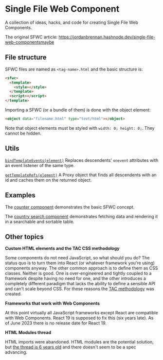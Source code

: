 # Single File Web Component
A collection of ideas, hacks, and code for creating Single File Web Components.

The original SFWC article: https://jordanbrennan.hashnode.dev/single-file-web-componentsmaybe

## File structure
SFWC files are named as `<tag-name>.html` and the basic structure is:
```html
<sfwc>
  <template>
    <style></style>
  </template>
  <script></script>
</template>
```
Importing a SFWC (or a bundle of them) is done with the object element:
```html
<object data="filename.html" type="text/html"></object>
```
Note that object elements must be styled with `width: 0; height: 0;`. They cannot be hidden.

## Utils
[`bindTemplateEvents(element)`](./bind-template-events.js) Replaces descendents' `onevent` attributes with an event listener of the same type. 

[`getTemplateRefs(element)`](./get-template-refs.js) A Proxy object that finds all descendents with an id and caches them on the returned object.

## Examples
The [counter component](./x-counter.html) demonstrates the basic SFWC concept.

The [country search component](./x-countries.html) demonstrates fetching data and rendering it in a searchable and sortable table.

## Other topics
**Custom HTML elements and the TAC CSS methodology**

Some components do not need JavaScript, so what should you do? The status quo is to turn them into React (or whatever framework you're using) components anyway. The other common approach is to define them as CSS classes. Neither is good. One is over-engineered and tightly coupled to a framework despite having no need for one, and the other introduces a completely different paradigm that lacks the ability to define a sensible API and can't scale beyond CSS. For these reasons the [TAC methodology](https://jordanbrennan.hashnode.dev/tac-a-new-css-methodology) was created.

**Frameworks that work with Web Components**

At this point virtually all JavaScript frameworks except React are compatible with Web Components. React 19 is supposed to fix this (six years late). As of June 2023 there is no release date for React 19.

**HTML Modules thread**

HTML imports were abandoned. HTML modules are the potential solution, but [the thread is 6 years old](https://github.com/WICG/webcomponents/issues/645) and there doesn't seem to be a spec advancing.

